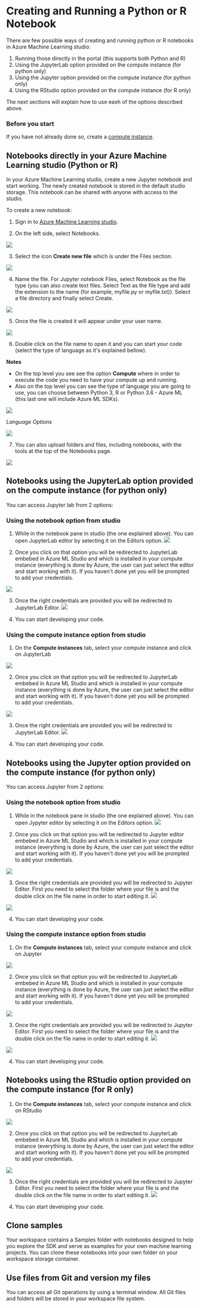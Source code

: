 # Creating and Running a Python or R Notebook

There are few possible ways of creating and running python or R notebooks in Azure Machine Learning studio:

1. Running those directly in the portal (this supports both Python and R)
2. Using the JupyterLab option provided on the compute instance (for python only)
3. Using the Jupyter option provided on the compute instance (for python only)
4. Using the RStudio option provided on the compute instance (for R only)

The next sections will explain how to use eaxh of the options described above.

### Before you start

If you have not already done so, create a [compute instance](https://github.com/felicity-borg/Getting-Started-On-Azure-ML/blob/main/Azure-ML-Studio.md).

## Notebooks directly in your Azure Machine Learning studio (Python or R)
In your Azure Machine Learning studio, create a new Jupyter notebook and start working. The newly created notebook is stored in the default studio storage. This notebook can be shared with anyone with access to the studio.

To create a new notebook:

1. Sign in to [Azure Machine Learning studio](https://ml.azure.com/).

2. On the left side, select Notebooks.

![](https://github.com/felicity-borg/Getting-Started-On-Azure-ML/blob/main/Images/create-new-notebook1.PNG)

3. Select the icon **Create new file** which is under the Files section.

![](https://github.com/felicity-borg/Getting-Started-On-Azure-ML/blob/main/Images/create-new-notebook2.PNG)

4. Name the file. For Jupyter notebook Files, select Notebook as the file type (you can also create text files. Select Text as the file type and add the extension to the name (for example, myfile.py or myfile.txt)). Select a file directory and finally select Create.

![](https://github.com/felicity-borg/Getting-Started-On-Azure-ML/blob/main/Images/create-new-notebook3.PNG)

5. Once the file is created it will appear under your user name.

![](https://github.com/felicity-borg/Getting-Started-On-Azure-ML/blob/main/Images/create-new-notebook4.PNG)

6. Double click on the file name to open it and you can start your code (select the type of language as it's explained bellow).

**Notes**
  * On the top level you see see the option **Compute** where in order to execute the code you need to have your compute up and running.
  * Also on the top level you can see the type of language you are going to use, you can choose between Python 3, R or Python 3.6 - Azure ML (this last one will include Azure ML SDKs).
  
 ![](https://github.com/felicity-borg/Getting-Started-On-Azure-ML/blob/main/Images/create-new-notebook5.PNG)
 
_Language Options_

![](https://github.com/felicity-borg/Getting-Started-On-Azure-ML/blob/main/Images/create-new-notebook6.PNG)


7. You can also upload folders and files, including notebooks, with the tools at the top of the Notebooks page. 

![](https://github.com/felicity-borg/Getting-Started-On-Azure-ML/blob/main/Images/create-new-notebook7.PNG)


## Notebooks using the JupyterLab option provided on the compute instance (for python only)
You can access Jupyter lab from 2 options:

### Using the notebook option from studio

1. While in the notebook pane in studio (the one explained above). You can open JupyterLab editor by selecting it on the Editors option.
![](https://github.com/felicity-borg/Getting-Started-On-Azure-ML/blob/main/Images/Jupyterlab1.PNG)

2. Once you click on that option you will be redirected to JupyterLab embebed in Azure ML Studio and which is installed in your compute instance (everything is done by Azure, the user can just select the editor and start working with it). If you haven't done yet you will be prompted to add your credentials.

![](https://github.com/felicity-borg/Getting-Started-On-Azure-ML/blob/main/Images/azure-login-screen.PNG)

3. Once the right credentials are provided you will be redirected to JupyterLab Editor.
![](https://github.com/felicity-borg/Getting-Started-On-Azure-ML/blob/main/Images/Jupyterlab2.PNG)

4. You can start developing your code.

### Using the compute instance option from studio

1. On the **Compute instances** tab, select your compute instance and click on JupyterLab 

![](https://github.com/felicity-borg/Getting-Started-On-Azure-ML/blob/main/Images/Jupyterlab3.PNG)

2. Once you click on that option you will be redirected to JupyterLab embebed in Azure ML Studio and which is installed in your compute instance (everything is done by Azure, the user can just select the editor and start working with it). If you haven't done yet you will be prompted to add your credentials.

![](https://github.com/felicity-borg/Getting-Started-On-Azure-ML/blob/main/Images/azure-login-screen.PNG)

3. Once the right credentials are provided you will be redirected to JupyterLab Editor.
![](https://github.com/felicity-borg/Getting-Started-On-Azure-ML/blob/main/Images/Jupyterlab2.PNG)

4. You can start developing your code.


## Notebooks using the Jupyter option provided on the compute instance (for python only)
You can access Jupyter from 2 options:

### Using the notebook option from studio

1. While in the notebook pane in studio (the one explained above). You can open Jypyter editor by selecting it on the Editors option.
![](https://github.com/felicity-borg/Getting-Started-On-Azure-ML/blob/main/Images/jupyter1.PNG)

2. Once you click on that option you will be redirected to Jupyter editor embebed in Azure ML Studio and which is installed in your compute instance (everything is done by Azure, the user can just select the editor and start working with it). If you haven't done yet you will be prompted to add your credentials.

![](https://github.com/felicity-borg/Getting-Started-On-Azure-ML/blob/main/Images/azure-login-screen.PNG)

3. Once the right credentials are provided you will be redirected to Jupyter Editor. First you need to select the folder where your file is and the double click on the file name in order to start editing it.
![](https://github.com/felicity-borg/Getting-Started-On-Azure-ML/blob/main/Images/jupyter2.PNG)

![](https://github.com/felicity-borg/Getting-Started-On-Azure-ML/blob/main/Images/jupyter4.PNG)

4. You can start developing your code.

### Using the compute instance option from studio

1. On the **Compute instances** tab, select your compute instance and click on Jupyter 

![](https://github.com/felicity-borg/Getting-Started-On-Azure-ML/blob/main/Images/jupyter3.PNG)

2. Once you click on that option you will be redirected to JupyterLab embebed in Azure ML Studio and which is installed in your compute instance (everything is done by Azure, the user can just select the editor and start working with it). If you haven't done yet you will be prompted to add your credentials.

![](https://github.com/felicity-borg/Getting-Started-On-Azure-ML/blob/main/Images/azure-login-screen.PNG)

3. Once the right credentials are provided you will be redirected to Jupyter Editor. First you need to select the folder where your file is and the double click on the file name in order to start editing it.
![](https://github.com/felicity-borg/Getting-Started-On-Azure-ML/blob/main/Images/jupyter2.PNG)

![](https://github.com/felicity-borg/Getting-Started-On-Azure-ML/blob/main/Images/jupyter4.PNG)

4. You can start developing your code.

## Notebooks using the RStudio option provided on the compute instance (for R only)
1. On the **Compute instances** tab, select your compute instance and click on RStudio 

![](https://github.com/felicity-borg/Getting-Started-On-Azure-ML/blob/main/Images/RStudio1.PNG)

2. Once you click on that option you will be redirected to JupyterLab embebed in Azure ML Studio and which is installed in your compute instance (everything is done by Azure, the user can just select the editor and start working with it). If you haven't done yet you will be prompted to add your credentials.

![](https://github.com/felicity-borg/Getting-Started-On-Azure-ML/blob/main/Images/azure-login-screen.PNG)

3. Once the right credentials are provided you will be redirected to Jupyter Editor. First you need to select the folder where your file is and the double click on the file name in order to start editing it.
![](https://github.com/felicity-borg/Getting-Started-On-Azure-ML/blob/main/Images/RStudio2.PNG)

4. You can start developing your code.

## Clone samples
Your workspace contains a Samples folder with notebooks designed to help you explore the SDK and serve as examples for your own machine learning projects. You can clone these notebooks into your own folder on your workspace storage container.

## Use files from Git and version my files
You can access all Git operations by using a terminal window. All Git files and folders will be stored in your workspace file system.

